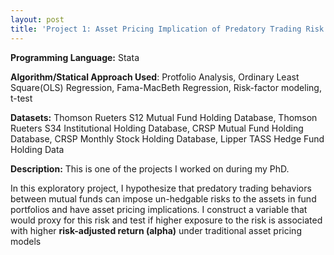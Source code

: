 ```yaml
---
layout: post
title: 'Project 1: Asset Pricing Implication of Predatory Trading Risk' 
---
```

**Programming Language:** Stata

**Algorithm/Statical Approach Used**: Protfolio Analysis, Ordinary Least Square(OLS) Regression, Fama-MacBeth Regression, Risk-factor modeling, t-test

**Datasets:** Thomson Rueters S12 Mutual Fund Holding Database, Thomson Rueters S34 Institutional Holding Database,
CRSP Mutual Fund Holding Database, CRSP Monthly Stock Holding Database, Lipper TASS Hedge Fund Holding Data

**Description:**
This is one of the projects I worked on during my PhD. 

In this exploratory project, I hypothesize that predatory trading behaviors between mutual funds can impose un-hedgable risks to the assets in fund portfolios and have asset pricing implications. I construct a variable that would proxy for this risk and test if higher exposure to the risk is associated with higher **risk-adjusted return (alpha)** under traditional asset pricing models